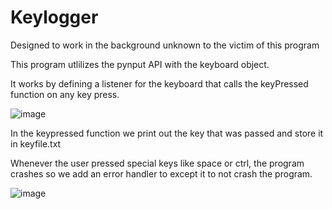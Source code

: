 # Keylogger
Designed to work in the background unknown to the victim of this program

This program utlilizes the pynput API with the keyboard object. 

It works by defining a listener for the keyboard that calls the keyPressed function on any key press.

![image](https://github.com/JordanPenaloza/Keylogger/assets/113396128/e89a9ea9-eb5d-484d-9d69-f980118e2802)

In the keypressed function we print out the key that was passed and store it in keyfile.txt

Whenever the user pressed special keys like space or ctrl, the program crashes so we add an error handler to except it to not crash the program.

![image](https://github.com/JordanPenaloza/Keylogger/assets/113396128/f836fe3a-679b-488c-a849-283b0008a92e)
